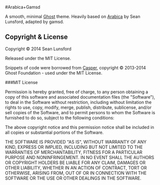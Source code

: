 #Arabica+Gamsd

A smooth, minimal [Ghost](https://ghost.org) theme.
Heavily based on [Arabica](http://thedarkroast.com/arabica/) by Sean Lunsford, adapted by gamsd.

## Copyright & License

Copyright &copy; 2014 Sean Lunsford

Released under the MIT License.

Snippets of code were borrowed from [Casper](https://github.com/TryGhost/Casper), copyright &copy; 2013-2014 Ghost Foundation - used under the MIT License.

###MIT License

Permission is hereby granted, free of charge, to any person obtaining a copy of this software and associated documentation files (the "Software"), to deal in the Software without restriction, including without limitation the rights to use, copy, modify, merge, publish, distribute, sublicense, and/or sell copies of the Software, and to permit persons to whom the Software is furnished to do so, subject to the following conditions:

The above copyright notice and this permission notice shall be included in all copies or substantial portions of the Software.

THE SOFTWARE IS PROVIDED "AS IS", WITHOUT WARRANTY OF ANY KIND, EXPRESS OR IMPLIED, INCLUDING BUT NOT LIMITED TO THE WARRANTIES OF MERCHANTABILITY, FITNESS FOR A PARTICULAR PURPOSE AND NONINFRINGEMENT. IN NO EVENT SHALL THE AUTHORS OR COPYRIGHT HOLDERS BE LIABLE FOR ANY CLAIM, DAMAGES OR OTHER LIABILITY, WHETHER IN AN ACTION OF CONTRACT, TORT OR OTHERWISE, ARISING FROM, OUT OF OR IN CONNECTION WITH THE SOFTWARE OR THE USE OR OTHER DEALINGS IN THE SOFTWARE.
